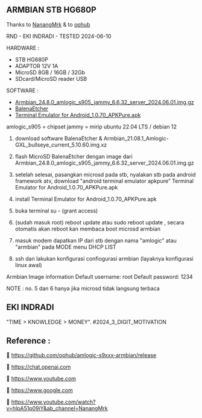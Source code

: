 
## ARMBIAN STB HG680P

Thanks to [NanangMrk](https://www.youtube.com/watch?v=hIpA51p09iY&ab_channel=NanangMrk) & to [ophub](https://github.com/ophub/amlogic-s9xxx-armbian)

RND - EKI INDRADI - TESTED 2024-06-10 

HARDWARE :
- STB HG680P
- ADAPTOR 12V 1A 
- MicroSD 8GB / 16GB / 32Gb
- SDcard/MicroSD reader USB

SOFTWARE : 
- [Armbian_24.8.0_amlogic_s905_jammy_6.6.32_server_2024.06.01.img.gz](https://github.com/ophub/amlogic-s9xxx-armbian/release)
- [BalenaEtcher](https://etcher.balena.io/)
- [Terminal Emulator for Android_1.0.70_APKPure.apk](https://apkpure.com/terminal-emulator-for-android/jackpal.androidterm)


amlogic_s905 =  chipset
jammy = mirip ubuntu 22.04 LTS / debian 12


1. download software BalenaEtcher & Armbian_21.08.1_Amlogic-GXL_bullseye_current_5.10.60.img.xz

2. flash MicroSD BalenaEtcher dengan image dari Armbian_24.8.0_amlogic_s905_jammy_6.6.32_server_2024.06.01.img.gz

3. setelah selesai, pasangkan microsd pada stb, nyalakan stb pada android framework atv, download "android terminal emulator apkpure" Terminal Emulator for Android_1.0.70_APKPure.apk

4. install Terminal Emulator for Android_1.0.70_APKPure.apk

5. buka terminal su - (grant access)

6. (sudah masuk root) reboot update atau sudo reboot update , secara otomatis akan reboot kan membaca boot microsd armbian

7. masuk modem dapatkan IP  dari stb dengan nama "amlogic" atau "armbian" pada MODE menu DHCP LIST

8. ssh dan lakukan konfigurasi confiogurasi armbian (layaknya konfigurasi linux awal)


Armbian Image information
Default username: root
Default password: 1234


NOTE : no. 5 dan 6 hanya jika microsd tidak langsung terbaca


## EKI INDRADI

"TIME > KNOWLEDGE > MONEY". #2024_3_DIGIT_MOTIVATION

## Reference : 

:link: https://github.com/ophub/amlogic-s9xxx-armbian/release

:link: https://chat.openai.com

:link: https://www.youtube.com

:link: https://www.google.com

:link: https://www.youtube.com/watch?v=hIpA51p09iY&ab_channel=NanangMrk


